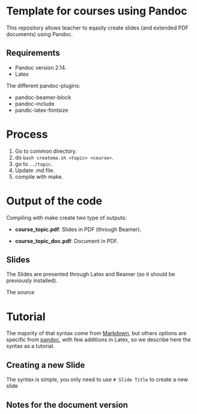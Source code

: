 # Template for courses using Pandoc

This repository allows teacher to eqasily create slides (and extended PDF
documents) using Pandoc.

## Requirements

- Pandoc version 2.14.
- Latex

The different pandoc-plugins:

- pandoc-beamer-block
- pandoc-include
- pandic-latex-fontsize

# Process

1. Go to common directory.
2. do `bash createma.sh <topic> <course>`.
3. go to `../topic`.
4. Update <topic>.md file.
5. compile with make.

# Output of the code

Compiling with make create two type of outputs:

- **course\_topic.pdf**: Slides in PDF (through Beamer).

- **course\_topic\_doc.pdf**: Document in PDF.

## Slides

The Slides are presented through Latex and Beamer (so it should be previously
installed).

The source 

# Tutorial

The majority of that syntax come from
[Markdown](https://www.markdownguide.org/basic-syntax), but others options are
specific from [pandoc](https://pandoc.org/MANUAL.html), with few additions in
Latex, so we describe here the syntax as a tutorial.

## Creating a new Slide

The syntax is simple, you only need to use `# Slide Title` to create a new slide 

## Notes for the document version
